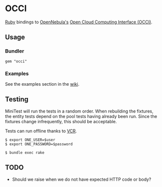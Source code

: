 # OCCI

[Ruby](http://www.ruby-lang.org/) bindings to [OpenNebula's](http://opennebula.org) [Open Cloud Computing Interface (OCCI)](http://www.opennebula.org/documentation:rel2.0:occidd).

## Usage

### Bundler

    gem "occi"

### Examples

See the examples section in the [wiki](http://github.com/retr0h/occi/wiki).

## Testing

MiniTest will run the tests in a random order.  When rebuilding the fixtures, the entity
tests depend on the pool tests having already been run.  Since the fixtures change infrequently,
this should be acceptable.

Tests can run offline thanks to [VCR](https://github.com/myronmarston/vcr).

    $ export ONE_USER=$user
    $ export ONE_PASSWORD=$password

    $ bundle exec rake

## TODO

* Should we raise when we do not have expected HTTP code or body?
